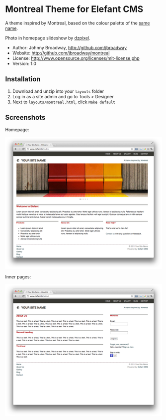 # Montreal Theme for Elefant CMS

A theme inspired by Montreal, based on the colour palette of the
[same name](http://www.colourlovers.com/palette/64018/Montreal).

Photo in homepage slideshow by [dzpixel](http://www.flickr.com/photos/dzpixel/4495177846/).

* Author: Johnny Broadway, http://github.com/jbroadway
* Website: http://github.com/jbroadway/montreal
* License: http://www.opensource.org/licenses/mit-license.php
* Version: 1.0

## Installation

1. Download and unzip into your `layouts` folder
2. Log in as a site admin and go to Tools > Designer
3. Next to `layouts/montreal.html`, click `Make default`

## Screenshots

Homepage:

![](http://github.com/jbroadway/montreal/raw/master/montreal/screenshot-index.png)

Inner pages:

![](http://github.com/jbroadway/montreal/raw/master/montreal/screenshot-inner.png)
